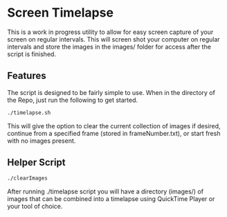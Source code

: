 # Screen Timelapse
This is a work in progress utility to allow for easy screen capture of your screen on regular intervals. This will screen shot your computer on regular intervals and store the images in the images/ folder for access after the script is finished.

## Features
The script is designed to be fairly simple to use. When in the directory of the Repo, just run the following to get started.
```sh
./timelapse.sh
```
This will give the option to clear the current collection of images if desired, continue from a specified frame (stored in frameNumber.txt), or start fresh with no images present.

## Helper Script

```sh
./clearImages
```

After running ./timelapse script you will have a directory (images/) of images that can be combined into a timelapse using QuickTime Player or your tool of choice.
